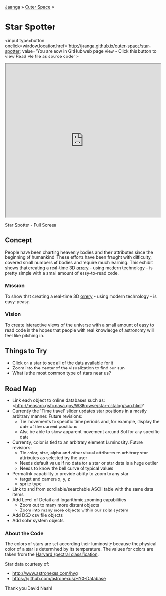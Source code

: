 [Jaanga]( http://jaanga.github.io/ ) &raquo; [Outer Space]( http://jaanga.github.io/outer-space ) &raquo; 

Star Spotter
===

<span style=display:none; >[You are now in GitHub source code view - click this link to view Read Me file as a web page]( http://jaanga.github.io/outer-space/star-spotter/ "View file as a web page." ) </span>
<input type=button onclick=window.location.href='http://jaanga.github.io/outer-space/star-spotter; value='You are now in GitHub web page view - Click this button to view Read Me file as source code' >

<iframe src=http://exploratoria.github.io/lib/code-edit-view/code-edit-view.html#http://jaanga.github.io/outer-space/star-spotter/star-spotter-r1.html width=100% height=500px></iframe>

[Star Spotter - Full Screen]( http://jaanga.github.io/outer-space/star-spotter/dev/ )

## Concept

People have been charting heavenly bodies and their attributes since the beginning of humankind. These efforts have been fraught with difficulty, covered small numbers of bodies and require much learning. This exhibit shows that creating a real-time 3D [orrery]( http://en.wikipedia.org/wiki/Orrery ) - using modern technology - is pretty simple with a small amount of easy-to-read code.  

### Mission

To show that creating a real-time 3D [orrery]( http://en.wikipedia.org/wiki/Orrery ) - using modern technology - is easy-peasy.


### Vision

To create interactive views of the universe with a small amount of easy to read code in the hopes that people with real knowledge of astronomy will feel like pitching in.  



## Things to Try

* Click on a star to see all of the data available for it
* Zoom into the center of the visualization to find our sun
* What is the most common type of stars near us?
 
## Road Map

* Link each object to online databases such as: <http://heasarc.gsfc.nasa.gov/W3Browse/star-catalog/sao.html?
* Currently the 'Time travel' slider updates star positions in a mostly arbitrary manner. Future revisions:
	* Tie movements to specific time periods and, for example, display the date of the current positions
	* Also be able to show apparent movement around Sol for any specific date
* Currently, color is tied to an arbitrary element Luminosity. Future revisions:
	* Tie color, size, alpha and other visual attributes to arbitrary star attributes as selected by the user
	* Needs default value if no data for a star or star data is a huge outlier
	* Needs to know the bell curve of typical values
* Permalink capability to provide ability to zoom to any star
	* target and camera x, y, z
	* sprite type
* Link to and from scrollable/searchable ASCII table with the same data items
* Add Level of Detail and logarithmic zooming capabilities
	* Zoom out to many more distant objects
	* Zoom into many more objects within our solar system 
* Add DSO csv file objects
* Add solar system objects

### About the Code

The colors of stars are set according their luminosity because the physical color of a star is determined by its temperature. The values for colors are taken from the <a href='https://en.wikipedia.org/wiki/Stellar_classification#Harvard_spectral_classification'>Harvard spectral classification</a>.


Star data courtesy of:

* <http://www.astronexus.com/hyg>
* <https://github.com/astronexus/HYG-Database>

Thank you David Nash!